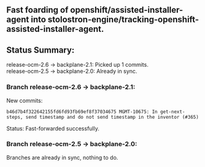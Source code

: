 ## Fast foarding of openshift/assisted-installer-agent into stolostron-engine/tracking-openshift-assisted-installer-agent.

## Status Summary:

release-ocm-2.6 -> backplane-2.1: Picked up 1 commits.  
release-ocm-2.5 -> backplane-2.0: Already in sync.  

### Branch release-ocm-2.6 -> backplane-2.1:

New commits:

```
b46d7b4f322642155fd6fd93fb69ef8f37034675 MGMT-10675: In get-next-steps, send timestamp and do not send timestamp in the inventor (#365)
```

Status: Fast-forwarded successfully.

### Branch release-ocm-2.5 -> backplane-2.0:

Branches are already in sync, nothing to do.
